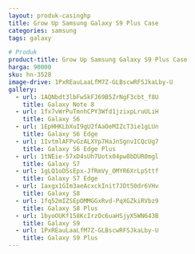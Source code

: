 ```yaml
---
layout: produk-casinghp
title: Grow Up Samsung Galaxy S9 Plus Case
categories: samsung
tags: galaxy

# Produk
product-title: Grow Up Samsung Galaxy S9 Plus Case
harga: 90000
sku: hn-3528
image-drive: 1PxREauLaaLfM7Z-GLBscwRFSJkaLby-U
gallery:
  - url: 1AQNbdt3lbFwSkFJ69B5ZrNgF3cbt_f8U
    title: Galaxy Note 8
  - url: 1fx7vWrPuTmnhCPY3Wfd1jzixpLruULiH
    title: Galaxy S6
  - url: 1EpHHKLbXuI9gU2fAaOeMIZcT3ie1gLUn
    title: Galaxy S6 Edge
  - url: 1IvtmlAFPvGzALXYp7HaJnSgnvICQcUg7
    title: Galaxy S6 Edge Plus
  - url: 1tNEie-57xD4sUh7Uotx04pw8bDUR0mgl
    title: Galaxy S7
  - url: 1gLQ1oDSsEpx-JfRmVy_OMYR6XrLpSttf
    title: Galaxy S7 Edge
  - url: 1axgx1GIm3aeAcxckInit7JDt50dr6VHv
    title: Galaxy S8
  - url: 1fq52mIZSEpOMMGGxRvd-PqXGZkiRVbz9
    title: Galaxy S8 Plus
  - url: 1byoOUKf158KcIrzOc6uaHSjyX5WN643B
    title: Galaxy S9
  - url: 1PxREauLaaLfM7Z-GLBscwRFSJkaLby-U
    title: Galaxy S9 Plus
---
```

